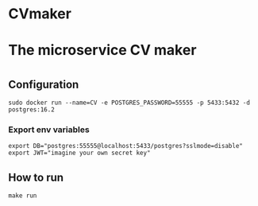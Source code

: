 # CVmaker
<h1> The microservice CV maker <h1>

<h2>Configuration</h2>

```
sudo docker run --name=CV -e POSTGRES_PASSWORD=55555 -p 5433:5432 -d postgres:16.2
```

<h3>Export env variables</h3>

```
export DB="postgres:55555@localhost:5433/postgres?sslmode=disable" 
export JWT="imagine your own secret key"

```

<h2>How to run</h2>

``` make run ```

